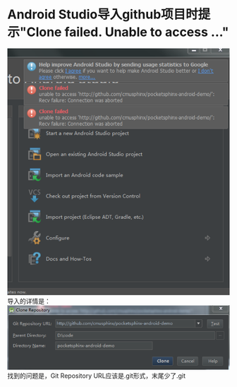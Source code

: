 Android Studio导入github项目时提示"Clone failed. Unable to access ..."
===============================
![project clone failed](clone_failed.png)
导入的详情是：
![clone detail](clone_detail.png)
找到的问题是，Git Repository URL应该是.git形式，末尾少了.git